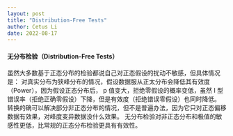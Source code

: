 ```yaml
---
layout: post
title: "Distribution-Free Tests"
author: Cetus Li
date: 2022-08-17
---
```

#### **无分布检验（Distribution-Free Tests）**
虽然大多数基于正态分布的检验都说自己对正态假设的扰动不敏感，但具体情况是：
对真实分布为狭峰分布的情况，假设数据服从正太分布会降低其有效度（Power），因为假设正态分布后， p 值变大，拒绝零假设的概率变低，虽然 I 型错误率（拒绝正确零假设）下降，但是有效度（拒绝错误零假设）也同时降低。
转换的确可以解决部分非正态分布的情况，但不是普遍办法，因为它只对正态偏移数据有效果，对峰度变异数据没什么效果。
无分布检验对非正态分布和极值的敏感性更低，比常规的正态分布检验更具有有效性。

